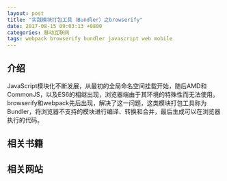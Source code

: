 ```yaml
---
layout: post
title: "实践模块打包工具（Bundler）之browserify"
date: 2017-08-15 09:03:13 +0800
categories: 移动互联网
tags: webpack browserify bundler javascript web mobile
---
```


## 介绍

JavaScript模块化不断发展，从最初的全局命名空间挂载开始，随后AMD和CommonJS，以及ES6的相继出现，浏览器端由于其环境的特殊性而无法使用。browserify和webpack先后出现，解决了这一问题，这类模块打包工具称为Bundler，将浏览器不支持的模块进行编译、转换和合并，最后生成可以在浏览器执行的代码。

## 相关书籍



## 相关网站

